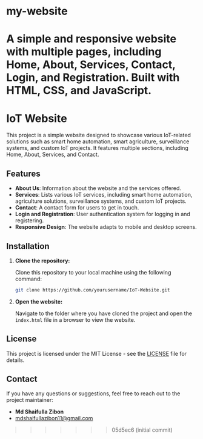 # my-website
A simple and responsive website with multiple pages, including Home, About, Services, Contact, Login, and Registration. Built with HTML, CSS, and JavaScript.
=======
# IoT Website

This project is a simple website designed to showcase various IoT-related solutions such as smart home automation, smart agriculture, surveillance systems, and custom IoT projects. It features multiple sections, including Home, About, Services, and Contact.


## Features

- **About Us**: Information about the website and the services offered.
- **Services**: Lists various IoT services, including smart home automation, agriculture solutions, surveillance systems, and custom IoT projects.
- **Contact**: A contact form for users to get in touch.
- **Login and Registration**: User authentication system for logging in and registering.
- **Responsive Design**: The website adapts to mobile and desktop screens.

## Installation

1. **Clone the repository:**

   Clone this repository to your local machine using the following command:

    ```bash
    git clone https://github.com/yourusername/IoT-Website.git
    ```

2. **Open the website:**

   Navigate to the folder where you have cloned the project and open the `index.html` file in a browser to view the website.

## License

This project is licensed under the MIT License - see the [LICENSE](LICENSE) file for details.

## Contact

If you have any questions or suggestions, feel free to reach out to the project maintainer:

- **Md Shaifulla Zibon**
- mdshaifullazibon11@gmail.com


>>>>>>> 05d5ec6 (initial commit)
